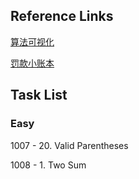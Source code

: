 
## Reference Links
[算法可视化](https://github.com/MisterBooo/LeetCodeAnimation)

[罚款小账本](https://docs.google.com/spreadsheets/d/1Ez2SB3N79lFgaQVwl4VEAo353kLPyzq4nmjDYjUexig/edit?usp=sharing)


## Task List

### Easy

1007 - 20. Valid Parentheses

1008 - 1. Two Sum
